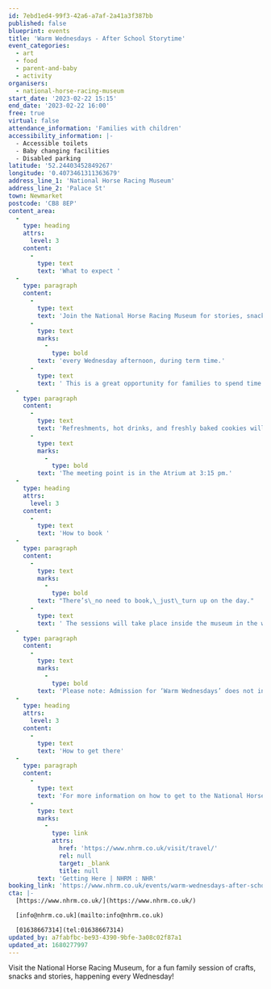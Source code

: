 ```yaml
---
id: 7ebd1ed4-99f3-42a6-a7af-2a41a3f387bb
published: false
blueprint: events
title: 'Warm Wednesdays - After School Storytime'
event_categories:
  - art
  - food
  - parent-and-baby
  - activity
organisers:
  - national-horse-racing-museum
start_date: '2023-02-22 15:15'
end_date: '2023-02-22 16:00'
free: true
virtual: false
attendance_information: 'Families with children'
accessibility_information: |-
  - Accessible toilets
  - Baby changing facilities
  - Disabled parking
latitude: '52.24403452849267'
longitude: '0.4073461311363679'
address_line_1: 'National Horse Racing Museum'
address_line_2: 'Palace St'
town: Newmarket
postcode: 'CB8 8EP'
content_area:
  -
    type: heading
    attrs:
      level: 3
    content:
      -
        type: text
        text: 'What to expect '
  -
    type: paragraph
    content:
      -
        type: text
        text: 'Join the National Horse Racing Museum for stories, snacks, and creative activities, running '
      -
        type: text
        marks:
          -
            type: bold
        text: 'every Wednesday afternoon, during term time.'
      -
        type: text
        text: ' This is a great opportunity for families to spend time together and get creative!'
  -
    type: paragraph
    content:
      -
        type: text
        text: 'Refreshments, hot drinks, and freshly baked cookies will be kindly supplied by The Tack Room every session, for everyone to enjoy! '
      -
        type: text
        marks:
          -
            type: bold
        text: 'The meeting point is in the Atrium at 3:15 pm.'
  -
    type: heading
    attrs:
      level: 3
    content:
      -
        type: text
        text: 'How to book '
  -
    type: paragraph
    content:
      -
        type: text
        marks:
          -
            type: bold
        text: "There’s\_no need to book,\_just\_turn up on the day."
      -
        type: text
        text: ' The sessions will take place inside the museum in the winter and in a mix of indoor and outdoor spaces during the warmer summer months. '
  -
    type: paragraph
    content:
      -
        type: text
        marks:
          -
            type: bold
        text: 'Please note: Admission for ‘Warm Wednesdays’ does not include general access to the museum. '
  -
    type: heading
    attrs:
      level: 3
    content:
      -
        type: text
        text: 'How to get there'
  -
    type: paragraph
    content:
      -
        type: text
        text: 'For more information on how to get to the National Horse Racing Museum, where to park or how to access  the museum by public transport please visit: '
      -
        type: text
        marks:
          -
            type: link
            attrs:
              href: 'https://www.nhrm.co.uk/visit/travel/'
              rel: null
              target: _blank
              title: null
        text: 'Getting Here | NHRM : NHR'
booking_link: 'https://www.nhrm.co.uk/events/warm-wednesdays-after-school-story-time-at-the-national-horseracing-museum/'
cta: |-
  [https://www.nhrm.co.uk/](https://www.nhrm.co.uk/)

  [info@nhrm.co.uk](mailto:info@nhrm.co.uk)

  [01638667314](tel:01638667314)
updated_by: a7fabfbc-be93-4390-9bfe-3a08c02f87a1
updated_at: 1680277997
---
```

Visit the National Horse Racing Museum, for a fun family session of crafts, snacks and stories, happening every Wednesday!